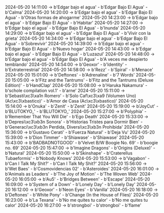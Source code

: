 2024-05-20 14:11:00 -> b'Edgar bajo el agua' - b'Edgar Bajo El Agua' - b'Calma'
2024-05-20 14:20:00 -> b'Edgar bajo el agua' - b'Edgar Bajo El Agua' - b'Otras formas de ahogarme'
2024-05-20 14:23:00 -> b'Edgar bajo el agua' - b'Edgar Bajo El Agua' - b'Habitar'
2024-05-20 14:27:00 -> b'Edgar bajo el agua' - b'Edgar Bajo El Agua' - b'Inunda'
2024-05-20 14:29:00 -> b'Edgar bajo el agua' - b'Edgar Bajo El Agua' - b'Vivir con la grieta'
2024-05-20 14:34:00 -> b'Edgar bajo el agua' - b'Edgar Bajo El Agua' - b'Sobrevivir'
2024-05-20 14:39:00 -> b'Edgar bajo el agua' - b'Edgar Bajo El Agua' - b'Nuevo hogar'
2024-05-20 14:43:00 -> b'Edgar bajo el agua' - b'Edgar Bajo El Agua' - b'Luzazul'
2024-05-20 14:48:00 -> b'Edgar bajo el agua' - b'Edgar Bajo El Agua' - b'A veces me despierto temblando'
2024-05-20 14:54:00 -> b'Geoxor' - b'Identity' - b'Extraterrestrial'
2024-05-20 14:58:00 -> b'Rezz' - b'Spiral' - b'Menace'
2024-05-20 15:01:00 -> b'Deftones' - b'Adrenaline' - b'7 Words'
2024-05-20 15:05:00 -> b'Fitz and the Tantrums' - b'Fitz and the Tantrums (Deluxe Edition)' - b'HandClap'
2024-05-20 15:08:00 -> b'Haruka Nakamura' - b'schole compilation vol.1' - b'arne'
2024-05-20 15:11:00 -> b'Sebasti\xc3\xa1n Romero' - b'Solo Caf\xc3\xa9 (Volumen Uno) (Ac\xc3\xbastico)' - b'Amor de Casa (Ac\xc3\xbastico)'
2024-05-20 15:14:00 -> b'Onuka' - b'Zenit' - b'Zenit'
2024-05-20 15:19:00 -> b'JoyCut' - b'BLUTOKYO_' - b'BLUTOKYO_'
2024-05-20 15:27:00 -> b'Polyphia' - b'Remember That You Will Die' - b'Ego Death'
2024-05-20 15:33:00 -> b'Depresi\xc3\xb3n Sonora' - b'Historias Tristes para Dormir Bien' - b'Generaci\xc3\xb3n Perdida, Diversi\xc3\xb3n Prohibida'
2024-05-20 15:36:00 -> b'Gustavo Cerati' - b'Fuerza Natural' - b'Deja Vu'
2024-05-20 15:39:00 -> b'Dion Timmer' - b'Shiawase' - b'Shiawase'
2024-05-20 15:43:00 -> b'BADBADNOTGOOD' - b'Velvet B/W Boogie No. 69' - b'boogie no. 69'
2024-05-20 15:47:00 -> b'Imagine Dragons' - b'Origins (Deluxe)' - b'Natural'
2024-05-20 15:50:00 -> b'Skinshape' - b'Craterellus Tubaeformis' - b'Nobody Knows'
2024-05-20 15:53:00 -> b'Vagabon' - b'Can I Talk My Shit?' - b'Can I Talk My Shit?'
2024-05-20 15:56:00 -> b'Wet Baes' - b'Cosmovidencias 02' - b'Asteroides'
2024-05-20 16:01:00 -> b'Animals as Leaders' - b'The Joy of Motion' - b'The Woven Web'
2024-05-20 16:05:00 -> b'Au5' - b'Bridges Between' - b'Escape'
2024-05-20 16:09:00 -> b'System of a Down' - b'Lonely Day' - b'Lonely Day'
2024-05-20 16:12:00 -> b'Geoxor' - b'Neon Eyes' - b'Vanilla'
2024-05-20 16:18:00 -> b'Deftones' - b'White Pony' - b'Change (In the House of Flies)'
2024-05-20 16:23:00 -> b'La Texana' - b'No me quites tu calor' - b'No me quites tu calor'
2024-05-20 16:27:00 -> b'strongboi' - b'strongboi' - b'flame'
